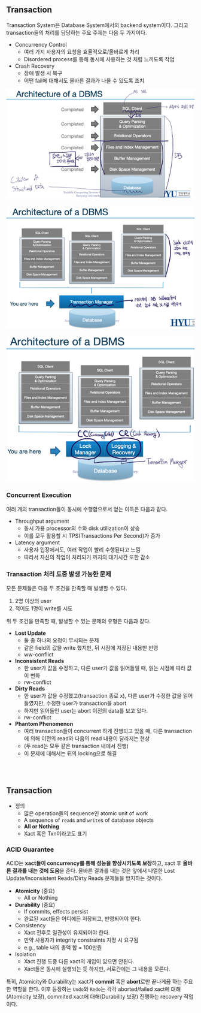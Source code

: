 ## Transaction

Transaction System은 Database System에서의 backend system이다. 그리고 transaction들의 처리를 담당하는 주요 주제는 다음 두 가지이다.

- Concurrency Control
  - 여러 가지 사용자의 요청을 효율적으로/올바르게 처리
  - Disordered process를 통해 동시에 사용하는 것 처럼 느끼도록 작업
- Crash Recovery
  - 장애 발생 시 복구
  - 어떤 fail에 대해서도 올바른 결과가 나올 수 있도록 조치

![00_database-backend-system-1](./assets/00_database-backend-system-1.png)

![00_database-backend-system-2](./assets/00_database-backend-system-2.png)

![00_database-backend-system-3](./assets/00_database-backend-system-3.png)

### Concurrent Execution

여러 개의 transaction들이 동시에 수행함으로서 얻는 이득은 다음과 같다.

- Throughput argument
  - 동시 가용 processor의 수와 disk utilization이 상승
  - 이를 모두 활용할 시 TPS(Transactions Per Second)가 증가
- Latency argument
  - 사용자 입장에서도, 여러 작업이 빨리 수행된다고 느낌
  - 따라서 자신의 작업이 처리되기 까지의 대기시간 또한 감소

### Transaction 처리 도중 발생 가능한 문제

모든 문제들은 다음 두 조건을 만족할 때 발생할 수 있다.

1. 2명 이상의 user
2. 적어도 1명이 write를 시도

위 두 조건을 만족할 때, 발생할 수 있는 문제의 유형은 다음과 같다.

- **Lost Update**
  - 둘 중 하나의 요청이 무시되는 문제
  - 같은 field의 값을 write 했지만, 뒤 시점에 저장된 내용만 반영
  - ww-conflict
- **Inconsistent Reads**
  - 한 user가 값을 수정하고, 다른 user가 값을 읽어들일 때, 읽는 시점에 따라 값이 변화
  - rw-conflict
- **Dirty Reads**
  - 한 user가 값을 수정했고(transaction 종료 x), 다른 user가 수정한 값을 읽어들였지만, 수정한 user가 transaction을 abort
  - 하지만 읽어들인 user는 abort 이전의 data를 보고 있다.
  - rw-conflict
- **Phantom Phenomenon**
  - 여러 transaction들이 concurrent 하게 진행되고 있을 때, 다른 transaction에 의해 이전의 read와 다음의 read 내용이 달라지는 현상
  - (두 read는 모두 같은 transaction 내에서 진행)
  - 이 문제에 대해서는 뒤의 locking으로 해결

<br><br>

## Transaction

- 정의
  - 많은 operation들의 sequence인 atomic unit of work
  - A sequence of `read`s and `write`s of database objects
  - **All or Nothing**
  - Xact 혹은 Txn이라고도 표기

### ACID Guarantee

ACID는 **xact들이 concurrency를 통해 성능을 향상시키도록 보장**하고, xact 후 **올바른 결과를 내는 것에 도움**을 준다. 올바른 결과를 내는 것은 앞에서 나열한 Lost Update/Inconsistent Reads/Dirty Reads 문제들을 방지하는 것이다.

- **Atomicity** (중요)
  - All or Nothing
- **Durability** (중요)
  - If commits, effects persist
  - 완료된 xact들은 어디에든 저장되고, 반영되어야 한다.
- Consistency
  - Xact 전후로 일관성이 유지되어야 한다.
  - 만약 사용자가 integrity constraints 지정 시 요구됨
  - e.g., table 내의 총액 합 = 100만원
- Isolation
  - Xact 진행 도중 다른 xact의 개입이 있으면 안된다.
  - Xact들은 동시에 실행되는 듯 하지만, 서로간에는 그 내용을 모른다.

특히, Atomicity와 Durability는 xact가 **commit** 혹은 **abort**로만 끝나게끔 하는 주요한 역할을 한다. 이후 등장하는 `Undo`와 `Redo`는 각각 aborted/failed xact에 대해(Atomicity 보장), commited xact에 대해(Durability 보장) 진행하는 recovery 작업이다.





























